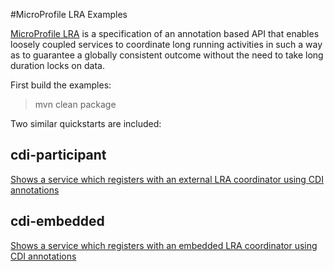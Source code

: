 #MicroProfile LRA Examples

[MicroProfile LRA](https://github.com/eclipse/microprofile-lra) is a specification of an annotation based API that
enables loosely coupled services to coordinate long running activities in such a way as to
guarantee a globally consistent outcome without the need to take long duration locks on data.

First build the examples:

> mvn clean package

Two similar quickstarts are included:

## cdi-participant

[Shows a service which registers with an external LRA coordinator using CDI annotations](#cdi-participant/README.md)

## cdi-embedded

[Shows a service which registers with an embedded LRA coordinator using CDI annotations](#cdi-embedded/README.md)

